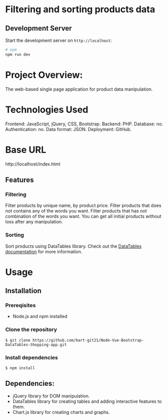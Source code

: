 # Filtering and sorting products data

## Development Server
Start the development server on `http://localhost`:

```bash
# npm
npm run dev
```

# Project Overview:
The web-based single page application for product data manipulation.

# Technologies Used
Frontend: JavaScript, jQuery, CSS, Bootstrap.
Backend: PHP.
Database: no.
Authentication: no.
Data format: JSON.
Deployment: GitHub.

# Base URL
http://localhost/index.html

## Features

### Filtering
Filter products by unique name, by product price.
Filter products that does not contains any of the words you want.
Filter products that has not combination of the words you want.
You can get all initial products without loss after any manipulation.

### Sorting
Sort products using DataTables library.
Check out the [DataTables documentation](https://datatables.net/) for more information.

# Usage

## Installation
### Prereqisites
- Node.js and npm installed
### Clone the repository
```
$ git clone https://github.com/bart-git21/Node-Vue-Bootstrap-DataTables-Shopping-app.git
```
### Install dependencies
```
$ npm install
```

## Dependencies:
- jQuery library for DOM manipulation.
- DataTables library for creating tables and adding interactive features to them.
- Chart.js library for creating charts and graphs.
